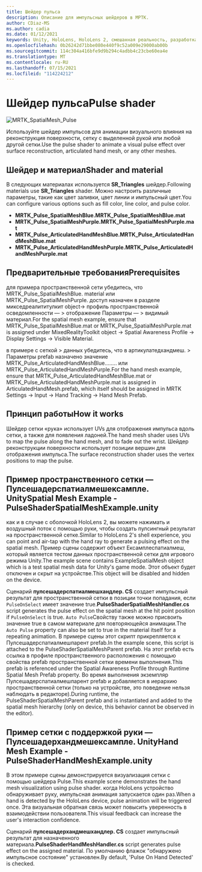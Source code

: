 ```yaml
---
title: Шейдер пульса
description: Описание для импульсных шейдеров в МРТК.
author: CDiaz-MS
ms.author: cadia
ms.date: 01/12/2021
keywords: Unity, HoloLens, HoloLens 2, смешанная реальность, разработка, MRTK
ms.openlocfilehash: 0b26242d71bbe080e440f9c52a009e29000ab00b
ms.sourcegitcommit: 114c304a416bfe9d9b294c4adbb4c23cbe60ea4e
ms.translationtype: MT
ms.contentlocale: ru-RU
ms.lasthandoff: 07/15/2021
ms.locfileid: "114224212"
---
```

# <a name="pulse-shader"></a><span data-ttu-id="bf846-104">Шейдер пульса</span><span class="sxs-lookup"><span data-stu-id="bf846-104">Pulse shader</span></span>

![MRTK_SpatialMesh_Pulse](https://user-images.githubusercontent.com/13754172/68261851-3489e200-fff6-11e9-9f6c-5574a7dd8db7.gif)

<span data-ttu-id="bf846-106">Используйте шейдер импульсов для анимации визуального влияния на реконструкция поверхности, сетку с выделенной рукой или любой другой сетки.</span><span class="sxs-lookup"><span data-stu-id="bf846-106">Use the pulse shader to animate a visual pulse effect over surface reconstruction, articulated hand mesh, or any other meshes.</span></span>

## <a name="shader-and-material"></a><span data-ttu-id="bf846-107">Шейдер и материал</span><span class="sxs-lookup"><span data-stu-id="bf846-107">Shader and material</span></span>

<span data-ttu-id="bf846-108">В следующих материалах используется **SR_Triangles** шейдер.</span><span class="sxs-lookup"><span data-stu-id="bf846-108">Following materials use **SR_Triangles** shader.</span></span> <span data-ttu-id="bf846-109">Можно настроить различные параметры, такие как цвет заливки, цвет линии и импульсный цвет.</span><span class="sxs-lookup"><span data-stu-id="bf846-109">You can configure various options such as fill color, line color, and pulse color.</span></span>

- <span data-ttu-id="bf846-110">**MRTK_Pulse_SpatialMeshBlue.**</span><span class="sxs-lookup"><span data-stu-id="bf846-110">**MRTK_Pulse_SpatialMeshBlue.mat**</span></span> 
- <span data-ttu-id="bf846-111">**MRTK_Pulse_SpatialMeshPurple.**</span><span class="sxs-lookup"><span data-stu-id="bf846-111">**MRTK_Pulse_SpatialMeshPurple.mat**</span></span> 
- <span data-ttu-id="bf846-112">**MRTK_Pulse_ArticulatedHandMeshBlue.**</span><span class="sxs-lookup"><span data-stu-id="bf846-112">**MRTK_Pulse_ArticulatedHandMeshBlue.mat**</span></span> 
- <span data-ttu-id="bf846-113">**MRTK_Pulse_ArticulatedHandMeshPurple.**</span><span class="sxs-lookup"><span data-stu-id="bf846-113">**MRTK_Pulse_ArticulatedHandMeshPurple.mat**</span></span> 

## <a name="prerequisites"></a><span data-ttu-id="bf846-114">Предварительные требования</span><span class="sxs-lookup"><span data-stu-id="bf846-114">Prerequisites</span></span>

<span data-ttu-id="bf846-115">для примера пространственной сети убедитесь, что MRTK_Pulse_SpatialMeshBlue. material или MRTK_Pulse_SpatialMeshPurple. доступ назначен в разделе микседреалититулкит object-> профиль пространственной осведомленности — > отображение Параметры — > видимый материал.</span><span class="sxs-lookup"><span data-stu-id="bf846-115">For the spatial mesh example, ensure that MRTK_Pulse_SpatialMeshBlue.mat or MRTK_Pulse_SpatialMeshPurple.mat is assigned under MixedRealityToolkit object -> Spatial Awareness Profile -> Display Settings -> Visible Material.</span></span>

<span data-ttu-id="bf846-116">в примере с сеткой > данных убедитесь, что в артикулатедхандмеш. > Параметры prefab назначено значение MRTK_Pulse_ArticulatedHandMeshBlue........ или MRTK_Pulse_ArticulatedHandMeshPurple.</span><span class="sxs-lookup"><span data-stu-id="bf846-116">For the hand mesh example, ensure that MRTK_Pulse_ArticulatedHandMeshBlue.mat or MRTK_Pulse_ArticulatedHandMeshPurple.mat is assigned in ArticulatedHandMesh.prefab, which itself should be assigned in MRTK Settings -> Input -> Hand Tracking -> Hand Mesh Prefab.</span></span>

## <a name="how-it-works"></a><span data-ttu-id="bf846-117">Принцип работы</span><span class="sxs-lookup"><span data-stu-id="bf846-117">How it works</span></span>

<span data-ttu-id="bf846-118">Шейдер сетки «рука» использует UVs для отображения импульса вдоль сетки, а также для появления ладоней.</span><span class="sxs-lookup"><span data-stu-id="bf846-118">The hand mesh shader uses UVs to map the pulse along the hand mesh, and to fade out the wrist.</span></span> <span data-ttu-id="bf846-119">Шейдер реконструкции поверхности использует позиции вершин для отображения импульса.</span><span class="sxs-lookup"><span data-stu-id="bf846-119">The surface reconstruction shader uses the vertex positions to map the pulse.</span></span>

## <a name="spatial-mesh-example---pulseshaderspatialmeshexampleunity"></a><span data-ttu-id="bf846-120">Пример пространственного сетки — Пулсешадерспатиалмешексампле. Unity</span><span class="sxs-lookup"><span data-stu-id="bf846-120">Spatial Mesh Example - PulseShaderSpatialMeshExample.unity</span></span>

<span data-ttu-id="bf846-121">как и в случае с оболочкой HoloLens 2, вы можете нажимать и воздушный поток с помощью руки, чтобы создать пулсингный результат на пространственной сетке.</span><span class="sxs-lookup"><span data-stu-id="bf846-121">Similar to HoloLens 2's shell experience, you can point and air-tap with the hand ray to generate a pulsing effect on the spatial mesh.</span></span> <span data-ttu-id="bf846-122">Пример сцены содержит объект Ексамплеспатиалмеш, который является тестом данных пространственной сетки для игрового режима Unity.</span><span class="sxs-lookup"><span data-stu-id="bf846-122">The example scene contains ExampleSpatialMesh object which is a test spatial mesh data for Unity's game mode.</span></span> <span data-ttu-id="bf846-123">Этот объект будет отключен и скрыт на устройстве.</span><span class="sxs-lookup"><span data-stu-id="bf846-123">This object will be disabled and hidden on the device.</span></span>

<span data-ttu-id="bf846-124">Сценарий **пулсешадерспатиалмешхандлер. CS** создает импульсный результат для пространственной сетки в позиции точки попадания, если `PulseOnSelect` имеет значение true.</span><span class="sxs-lookup"><span data-stu-id="bf846-124">**PulseShaderSpatialMeshHandler.cs** script generates the pulse effect on the spatial mesh at the hit point position if `PulseOnSelect` is true.</span></span> <span data-ttu-id="bf846-125">`Auto Pulse`Свойству также можно присвоить значение true в самом материале для повторяющейся анимации.</span><span class="sxs-lookup"><span data-stu-id="bf846-125">The  `Auto Pulse` property can also be set to true in the material itself for a repeating animation.</span></span>  <span data-ttu-id="bf846-126">В примере сцены этот скрипт прикрепляется к Пулсешадерспатиалмешпарент prefab.</span><span class="sxs-lookup"><span data-stu-id="bf846-126">In the example scene, this script is attached to the PulseShaderSpatialMeshParent prefab.</span></span>  <span data-ttu-id="bf846-127">На этот prefab есть ссылка в профиле пространственного расположения с помощью свойства prefab пространственной сетки времени выполнения.</span><span class="sxs-lookup"><span data-stu-id="bf846-127">This prefab is referenced under the Spatial Awareness Profile through Runtime Spatial Mesh Prefab property.</span></span> <span data-ttu-id="bf846-128">Во время выполнения экземпляр Пулсешадерспатиалмешпарент prefab и добавляется в иерархию пространственной сетки (только на устройстве, это поведение нельзя наблюдать в редакторе).</span><span class="sxs-lookup"><span data-stu-id="bf846-128">During runtime, the PulseShaderSpatialMeshParent prefab and is instantiated and added to the spatial mesh hierarchy (only on device, this behavior cannot be observed in the editor).</span></span>

## <a name="hand-mesh-example---pulseshaderhandmeshexampleunity"></a><span data-ttu-id="bf846-129">Пример сетки с поддержкой руки — Пулсешадерхандмешексампле. Unity</span><span class="sxs-lookup"><span data-stu-id="bf846-129">Hand Mesh Example - PulseShaderHandMeshExample.unity</span></span>

<span data-ttu-id="bf846-130">В этом примере сцены демонстрируется визуализация сетки с помощью шейдера Pulse.</span><span class="sxs-lookup"><span data-stu-id="bf846-130">This example scene demonstrates the hand mesh visualization using pulse shader.</span></span> <span data-ttu-id="bf846-131">когда HoloLens устройство обнаруживает руку, импульсная анимация запускается один раз.</span><span class="sxs-lookup"><span data-stu-id="bf846-131">When a hand is detected by the HoloLens device, pulse animation will be triggered once.</span></span> <span data-ttu-id="bf846-132">Эта визуальная обратная связь может повысить уверенность в взаимодействии пользователя.</span><span class="sxs-lookup"><span data-stu-id="bf846-132">This visual feedback can increase the user's interaction confidence.</span></span> 

<span data-ttu-id="bf846-133">Сценарий **пулсешадерхандмешхандлер. CS** создает импульсный результат для назначенного материала.</span><span class="sxs-lookup"><span data-stu-id="bf846-133">**PulseShaderHandMeshHandler.cs** script generates pulse effect on the assigned material.</span></span> <span data-ttu-id="bf846-134">По умолчанию флажок "обнаружено импульсное состояние" установлен.</span><span class="sxs-lookup"><span data-stu-id="bf846-134">By default, 'Pulse On Hand Detected' is checked.</span></span>
